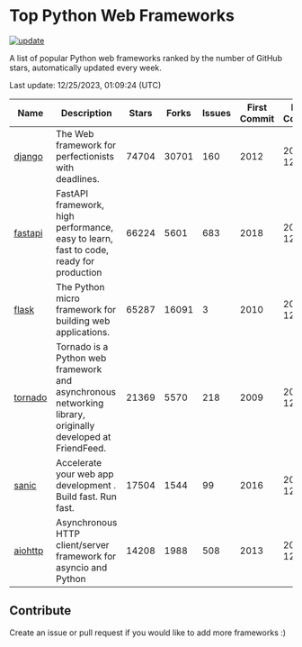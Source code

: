 # Top Python Web Frameworks

[![update](https://github.com/sunnysid3up/python-web-frameworks/actions/workflows/update.yml/badge.svg)](https://github.com/sunnysid3up/python-web-frameworks/actions/workflows/update.yml)

A list of popular Python web frameworks ranked by the number of GitHub stars, automatically updated every week.

Last update: 12/25/2023, 01:09:24 (UTC)

| Name          | Description          | Stars                     | Forks          | Issues               | First Commit        | Last Commit         |
|---------------|----------------------|---------------------------|----------------|----------------------|---------------------|---------------------|
| [django](https://github.com/django/django) | The Web framework for perfectionists with deadlines. | 74704 | 30701 | 160 | 2012 | 2023-12-25 |
| [fastapi](https://github.com/tiangolo/fastapi) | FastAPI framework, high performance, easy to learn, fast to code, ready for production | 66224 | 5601 | 683 | 2018 | 2023-12-25 |
| [flask](https://github.com/pallets/flask) | The Python micro framework for building web applications. | 65287 | 16091 | 3 | 2010 | 2023-12-24 |
| [tornado](https://github.com/tornadoweb/tornado) | Tornado is a Python web framework and asynchronous networking library, originally developed at FriendFeed. | 21369 | 5570 | 218 | 2009 | 2023-12-24 |
| [sanic](https://github.com/sanic-org/sanic) |  Accelerate your web app development . Build fast. Run fast. | 17504 | 1544 | 99 | 2016 | 2023-12-24 |
| [aiohttp](https://github.com/aio-libs/aiohttp) | Asynchronous HTTP client/server framework for asyncio and Python | 14208 | 1988 | 508 | 2013 | 2023-12-24 |

## Contribute 

Create an issue or pull request if you would like to add more frameworks :)